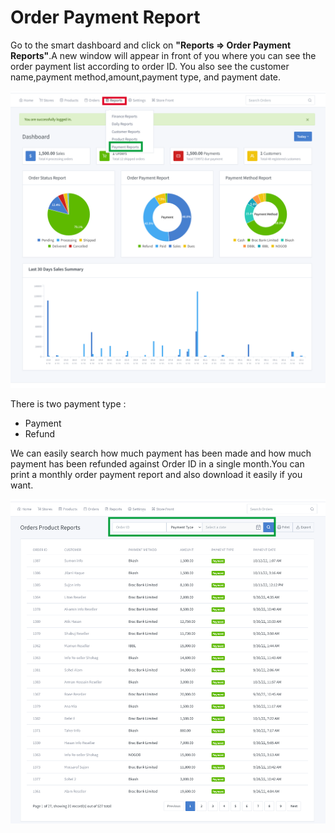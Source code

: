 # Order Payment Report

Go to the smart dashboard and click on **"Reports => Order Payment Reports"**.A new window will appear in front of you where you can see the order payment list according to order ID. You also see the customer name,payment method,amount,payment type, and payment date.


![image](img/49.png)

There is two payment type :

- Payment 
- Refund

We can easily search how much payment has been made and how much payment has been refunded against Order ID in a single month.You can print a monthly order payment report and also download it easily if you want.

![image](img/48.png)